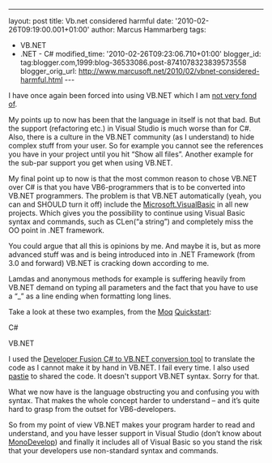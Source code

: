 ---
layout: post
title: Vb.net considered harmful
date: '2010-02-26T09:19:00.001+01:00'
author: Marcus Hammarberg
tags:
  - VB.NET
  - .NET - C#
modified_time: '2010-02-26T09:23:06.710+01:00'
blogger_id: tag:blogger.com,1999:blog-36533086.post-8741078323839573558
blogger_orig_url: http://www.marcusoft.net/2010/02/vbnet-considered-harmful.html ---

I have once again been forced into using VB.NET which I am
<a href="http://www.marcusoft.net/2007/03/vbnet-or-c.html"
target="_blank">not very fond of</a>.

My points up to now has been that the language in itself is not that
bad. But the support (refactoring etc.) in Visual Studio is much worse
than for C#. Also, there is a culture in the VB.NET community (as I
understand) to hide complex stuff from your user. So for example you
cannot see the references you have in your project until you hit “Show
all files”. Another example for the sub-par support you get when using
VB.NET.

My final point up to now is that the most common reason to chose VB.NET
over C# is that you have VB6-programmers that is to be converted into
VB.NET programmers. The problem is that VB.NET automatically (yeah, you
can and SHOULD turn it off) include the <a
href="http://msdn.microsoft.com/en-us/library/microsoft.visualbasic.aspx"
target="_blank">Microsoft.VisualBasic</a> in all new projects. Which
gives you the possibility to continue using Visual Basic syntax and
commands, such as CLen(“a string”) and completely miss the OO point in
.NET framework.

You could argue that all this is opinions by me. And maybe it is, but as
more advanced stuff was and is being introduced into in .NET Framework
(from 3.0 and forward) VB.NET is cracking down according to me.

Lamdas and anonymous methods for example is suffering heavily from
VB.NET demand on typing all parameters and the fact that you have to use
a “\_” as a line ending when formatting long lines.

Take a look at these two examples, from the
<a href="http://code.google.com/p/moq/" target="_blank">Moq</a> <a href="http://code.google.com/p/moq/wiki/QuickStart"
target="_blank">Quickstart</a>:

C#

VB.NET

<span class="small">I used the
<a href="http://www.developerfusion.com/tools/convert/csharp-to-vb/"
target="_blank">Developer Fusion C# to VB.NET conversion tool</a> to
translate the code as I cannot make it by hand in VB.NET. I fail every
time. I also used <a href="Pastie.org" target="_blank">pastie</a> to
shared the code. It doesn't support VB.NET syntax. Sorry for
that.

What we now have is the language obstructing you and confusing you with
syntax. That makes the whole concept harder to understand – and it’s
quite hard to grasp from the outset for VB6-developers.

So from my point of view VB.NET makes your program harder to read and
understand, and you have lesser support in Visual Studio (don’t know
about <a href="http://monodevelop.com/" target="_blank">MonoDevelop</a>)
and finally it includes all of Visual Basic so you stand the risk that
your developers use non-standard syntax and commands.
